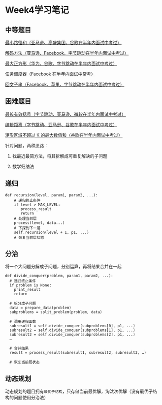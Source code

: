 Week4学习笔记
=============
中等题目
--------

[最小路径和（亚马逊、高盛集团、谷歌在半年内面试中考过）](https://leetcode-cn.com/problems/minimum-path-sum/)

[解码方法（亚马逊、Facebook、字节跳动在半年内面试中考过）](https://leetcode-cn.com/problems/decode-ways/)

[最大正方形（华为、谷歌、字节跳动在半年内面试中考过）](https://leetcode-cn.com/problems/maximal-square/)

[任务调度器（Facebook 在半年内面试中常考）](https://leetcode-cn.com/problems/task-scheduler/)

[回文子串（Facebook、苹果、字节跳动在半年内面试中考过）](https://leetcode-cn.com/problems/palindromic-substrings/)

困难题目
--------

[最长有效括号（字节跳动、亚马逊、微软在半年内面试中考过）](https://leetcode-cn.com/problems/longest-valid-parentheses/)

[编辑距离（字节跳动、亚马逊、谷歌在半年内面试中考过）](https://leetcode-cn.com/problems/edit-distance/)

[矩形区域不超过 K 的最大数值和（谷歌在半年内面试中考过）](https://leetcode-cn.com/problems/max-sum-of-rectangle-no-larger-than-k/)

针对问题，两种思路：

1. 找最近最简方法，将其拆解成可重复解决的子问题

2. 数学归纳法

## 递归

```
def recursion(level, param1, param2, ...): 
    # 递归终止条件
    if level > MAX_LEVEL: 
	   process_result 
	   return 
    # 处理当前层
    process(level, data...) 
    # 下探到下一层
    self.recursion(level + 1, p1, ...) 
    # 恢复当前层状态
```
## 分治

将一个大问题分解成子问题，分别运算，再将结果合并在一起
```
def divide_conquer(problem, param1, param2, ...): 
  # 递归终止条件
  if problem is None: 
	print_result 
	return 

  # 拆分成子问题
  data = prepare_data(problem) 
  subproblems = split_problem(problem, data) 

  # 调用递归函数
  subresult1 = self.divide_conquer(subproblems[0], p1, ...) 
  subresult2 = self.divide_conquer(subproblems[1], p1, ...) 
  subresult3 = self.divide_conquer(subproblems[2], p1, ...) 
  …

  # 合并结果
  result = process_result(subresult1, subresult2, subresult3, …)
	
  # 恢复当前层状态
```
## 动态规划

动态规划的题目拥有```最优子结构```，只存储当前最优解，淘汰次优解（没有最优子结构的问题使用分治法）


